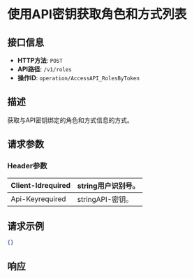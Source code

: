 # 使用API密钥获取角色和方式列表

## 接口信息

- **HTTP方法**: `POST`
- **API路径**: `/v1/roles`
- **操作ID**: `operation/AccessAPI_RolesByToken`

## 描述

获取与API密钥绑定的角色和方式信息的方式。

## 请求参数

### Header参数

| Client-Idrequired | string用户识别号。 |
|---|---|
| Api-Keyrequired | stringAPI-密钥。 |

## 请求示例

```json
{}
```

## 响应
